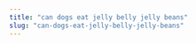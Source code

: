 ```yaml
---
title: "can dogs eat jelly belly jelly beans"
slug: "can-dogs-eat-jelly-belly-jelly-beans"
---
```



